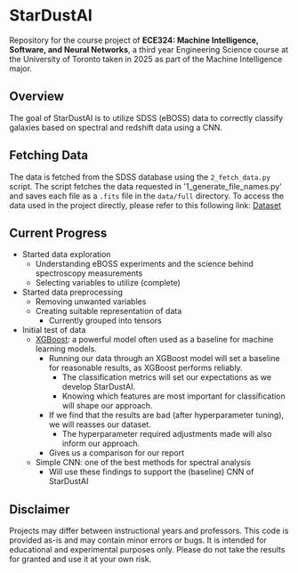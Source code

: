 # StarDustAI

Repository for the course project of **ECE324: Machine Intelligence, Software, and Neural Networks**, a third year Engineering Science course at the University of Toronto taken in 2025 as part of the Machine Intelligence major.

## Overview
The goal of StarDustAI is to utilize SDSS (eBOSS) data to correctly classify galaxies based on spectral and redshift data using a CNN.

## Fetching Data
The data is fetched from the SDSS database using the `2_fetch_data.py` script. The script fetches the data requested in '1_generate_file_names.py' and saves each file as a `.fits` file in the `data/full` directory. To access the data used in the project directly, please refer to this following link: [Dataset](https://utoronto-my.sharepoint.com/:u:/g/personal/sarvnaz_ale_mail_utoronto_ca/EdfmeoDkF6BFlp5z9fwOt2oBw71Qc-u0pft_NT2IOoSc7Q?e=uWI8a1)

## Current Progress
- Started data exploration
    - Understanding eBOSS experiments and the science behind spectroscopy measurements
    - Selecting variables to utilize (complete)
- Started data preprocessing
    - Removing unwanted variables
    - Creating suitable representation of data
        - Currently grouped into tensors
- Initial test of data
    - [XGBoost](https://xgboost.readthedocs.io/en/stable/): a powerful model often used as a baseline for machine learning models.
        - Running our data through an XGBoost model will set a baseline for reasonable results, as XGBoost performs reliably.
            - The classification metrics will set our expectations as we develop StarDustAI.
            - Knowing which features are most important for classification will shape our approach.
        - If we find that the results are bad (after hyperparameter tuning), we will reasses our dataset.
            - The hyperparameter required adjustments made will also inform our approach.
        - Gives us a comparison for our report
    - Simple CNN: one of the best methods for spectral analysis
        - Will use these findings to support the (baseline) CNN of StarDustAI

## Disclaimer
Projects may differ between instructional years and professors. This code is provided as-is and may contain minor errors or bugs. It is intended for educational and experimental purposes only. Please do not take the results for granted and use it at your own risk. 
